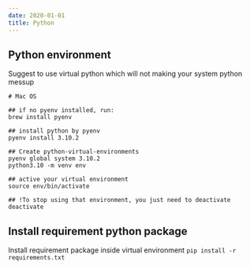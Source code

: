 ```yaml
---
date: 2020-01-01
title: Python
---
```


## Python environment
Suggest to use virtual python which will not making your system python messup 
```shell title="Shell"
# Mac OS 

## if no pyenv installed, run:
brew install pyenv

## install python by pyenv
pyenv install 3.10.2

## Create python-virtual-environments
pyenv global system 3.10.2
python3.10 -m venv env

## active your virtual environment
source env/bin/activate

## !To stop using that environment, you just need to deactivate 
deactivate
```

## Install requirement python package
Install requirement package inside virtual environment
`pip install -r requirements.txt`
